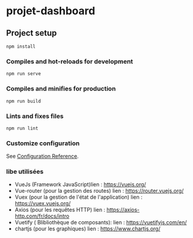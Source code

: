 # projet-dashboard

## Project setup
```
npm install
```

### Compiles and hot-reloads for development
```
npm run serve
```

### Compiles and minifies for production
```
npm run build
```

### Lints and fixes files
```
npm run lint
```

### Customize configuration
See [Configuration Reference](https://cli.vuejs.org/config/).

### libe utilisées
- VueJs (Framework JavaScript)lien : https://vuejs.org/
- Vue-router (pour la gestion des routes) lien : https://router.vuejs.org/
- Vuex (pour la gestion de l'état de l'application) lien : https://vuex.vuejs.org/
- Axios (pour les requêtes HTTP) lien : https://axios-http.com/fr/docs/intro
- Vuetify ( Blibliothèque de composants): lien : https://vuetifyjs.com/en/
- chartjs  (pour les graphiques)  lien : https://www.chartjs.org/






